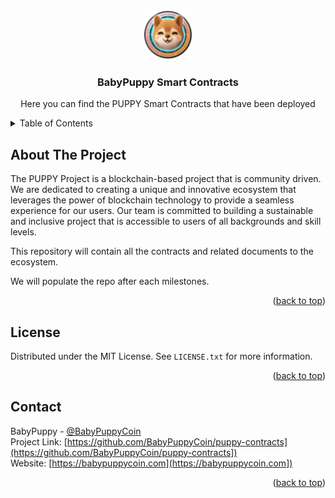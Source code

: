 <a name="readme-top"></a>

<!-- PROJECT LOGO -->
<br />
<div align="center">
  <a href="https://github.com/BabyPuppyCoin/puppy-contracts">
    <img src="images/logo.png" alt="Logo" width="80" height="80">
  </a>

  <h3 align="center">BabyPuppy Smart Contracts</h3>

  <p align="center">
    Here you can find the PUPPY Smart Contracts that have been deployed
  </p>
</div>



<!-- TABLE OF CONTENTS -->
<details>
  <summary>Table of Contents</summary>
  <ol>
    <li><a href="#about-the-project">About The Project</a></li>
    <li><a href="#license">License</a></li>
    <li><a href="#contact">Contact</a></li>
  </ol>
</details>



<!-- ABOUT THE PROJECT -->
## About The Project

The PUPPY Project is a blockchain-based project that is community driven. We are dedicated to creating a unique and innovative ecosystem that leverages the power of blockchain technology to provide a seamless experience for our users. Our team is committed to building a sustainable and inclusive project that is accessible to users of all backgrounds and skill levels.

This repository will contain all the contracts and related documents to the ecosystem. 

We will populate the repo after each milestones.

<p align="right">(<a href="#readme-top">back to top</a>)</p>




<!-- LICENSE -->
## License

Distributed under the MIT License. See `LICENSE.txt` for more information.

<p align="right">(<a href="#readme-top">back to top</a>)</p>



<!-- CONTACT -->
## Contact

BabyPuppy - [@BabyPuppyCoin](https://twitter.com/BabyPuppyCoin)
<br>
Project Link: [https://github.com/BabyPuppyCoin/puppy-contracts](https://github.com/BabyPuppyCoin/puppy-contracts])
<br>
Website: [https://babypuppycoin.com](https://babypuppycoin.com])

<p align="right">(<a href="#readme-top">back to top</a>)</p>